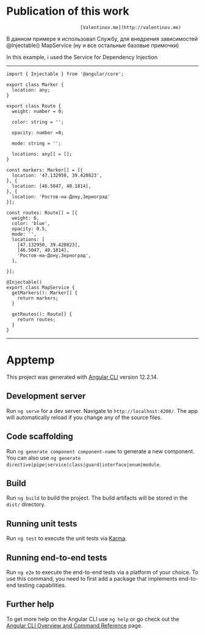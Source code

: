                              
#							          Publication of this work
								  
								  
								  
							   [Valentinov.me](http://valentinov.me)
							  
В данном примере я использовал Службу, для внедрения зависимостей @Injectable()  MapService (ну и все остальные базовые примочки)

In this example, i used the Service for Dependency Injection 
________________________________________________________________________________							  
```
import { Injectable } from '@angular/core';

export class Marker {
  location: any;
}

export class Route {
  weight: number = 0;

  color: string = '';

  opacity: number =0;

  mode: string = '';

  locations: any[] = [];
}

const markers: Marker[] = [{
  location: '47.132950, 39.420823',
}, {
  location: [46.5047, 40.1814],
}, {
  location: 'Ростов-на-Дону,Зерноград'
}];

const routes: Route[] = [{
  weight: 6,
  color: 'blue',
  opacity: 0.5,
  mode: '',
  locations: [
    [47.132950, 39.420823],
    [46.5047, 40.1814],
    'Ростов-на-Дону,Зерноград',
  ],

}];

@Injectable()
export class MapService {
  getMarkers(): Marker[] {
    return markers;
  }

  getRoutes(): Route[] {
    return routes;
  }
}						  
```
_________________________________________________________________________________

# Apptemp

This project was generated with [Angular CLI](https://github.com/angular/angular-cli) version 12.2.14.

## Development server

Run `ng serve` for a dev server. Navigate to `http://localhost:4200/`. The app will automatically reload if you change any of the source files.

## Code scaffolding

Run `ng generate component component-name` to generate a new component. You can also use `ng generate directive|pipe|service|class|guard|interface|enum|module`.

## Build

Run `ng build` to build the project. The build artifacts will be stored in the `dist/` directory.

## Running unit tests

Run `ng test` to execute the unit tests via [Karma](https://karma-runner.github.io).

## Running end-to-end tests

Run `ng e2e` to execute the end-to-end tests via a platform of your choice. To use this command, you need to first add a package that implements end-to-end testing capabilities.

## Further help

To get more help on the Angular CLI use `ng help` or go check out the [Angular CLI Overview and Command Reference](https://angular.io/cli) page.
